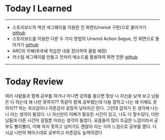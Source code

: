 # Today I Learned

---

- 스토리보드의 액션 세그웨이를 이용한 전 화면(Unwind 구현)으로 돌아가기 [github](https://github.com/VincentGeranium/Swift-Example/tree/master/Scene-UnwindSegue)
- 스토리보드를 이용한 다른 두 가지 방법의 Unwind Action Segue, 전 화면으로 돌아가기 [github](https://github.com/VincentGeranium/Swift-Example/tree/master/Scene-MultiUnwind)
- ARC의 이해(추후에 학습한 내용 정리하여 올릴 예정)
- 커스텀 세그웨이를 만들고 전처리 메소드를 활용하여 화면 전환 [github](https://github.com/VincentGeranium/Swift-Example/tree/master/Scene-CustomSegue)

---

# Today Review
여러 사람들과 함께 공부를 하거나 아니면 강의를 들으면
항상 나 자신을 낮게 보고 남들은 다 하는데 왜 나만 못하지??
똑같이 함께 공부했는데 다들 잘하고 나는 왜 이해도 못하지?? 하는 자괴감이나
자존감이 굉장히 낮아지곤 한다.
그런데 갑자기 든 생각에 나는 나 라는 생각이 들었다.
나 자신만의 이해가 필요한 시간이 있고, 나도 다 할수있다, 다만 남들과 다른 시간이 걸릴뿐 이라는
생각이 들었다.
요즘들어 많이 조급한 느낌이라서 공부도 빨리빨리, 이해 하지 못하고 넘어가도 괜찮아 라는 식의 느낌으로
공부를 했다.
다시금 나만의 페이스대로 공부하고 자존감도 높여야겠다
